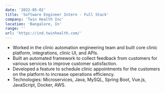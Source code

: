 ```yaml
---
date: '2022-05-02'
title: 'Software Engineer Intern - Full Stack'
company: 'Twin Health Inc'
location: 'Bangalore, In'
range: ''
url: 'https://ind.twinhealth.com/'
---
```


- Worked in the clinic automation engineering team and built core clinic platform, integrations, clinic UI, and APIs.
- Built an automated framework to collect feedback from customers for various services to improve customer satisfaction.
- Developed a feature to schedule clinic appointments for the customers on the platform to increase operations efficiency.
- Technologies: Microservices, Java, MySQL, Spring Boot, Vue.js, JavaScript, Docker, AWS.
